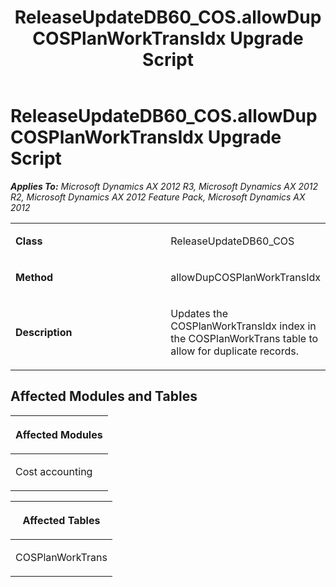 ﻿---
title: ReleaseUpdateDB60_COS.allowDupCOSPlanWorkTransIdx Upgrade Script
TOCTitle: ReleaseUpdateDB60_COS.allowDupCOSPlanWorkTransIdx Upgrade Script
ms:assetid: 2a405cc0-829a-72da-fb6a-4f1639e0e564
ms:mtpsurl: https://msdn.microsoft.com/en-us/library/JJ735918(v=AX.60)
ms:contentKeyID: 49707335
ms.date: 05/18/2015
mtps_version: v=AX.60
---

# ReleaseUpdateDB60\_COS.allowDupCOSPlanWorkTransIdx Upgrade Script 


_**Applies To:** Microsoft Dynamics AX 2012 R3, Microsoft Dynamics AX 2012 R2, Microsoft Dynamics AX 2012 Feature Pack, Microsoft Dynamics AX 2012_

<table>
<colgroup>
<col style="width: 50%" />
<col style="width: 50%" />
</colgroup>
<tbody>
<tr class="odd">
<td><p><strong>Class</strong></p></td>
<td><p>ReleaseUpdateDB60_COS</p></td>
</tr>
<tr class="even">
<td><p><strong>Method</strong></p></td>
<td><p>allowDupCOSPlanWorkTransIdx</p></td>
</tr>
<tr class="odd">
<td><p><strong>Description</strong></p></td>
<td><p>Updates the COSPlanWorkTransIdx index in the COSPlanWorkTrans table to allow for duplicate records.</p></td>
</tr>
</tbody>
</table>


## Affected Modules and Tables

<table>
<colgroup>
<col style="width: 100%" />
</colgroup>
<thead>
<tr class="header">
<th><p>Affected Modules</p></th>
</tr>
</thead>
<tbody>
<tr class="odd">
<td><p>Cost accounting</p></td>
</tr>
</tbody>
</table>


<table>
<colgroup>
<col style="width: 100%" />
</colgroup>
<thead>
<tr class="header">
<th><p>Affected Tables</p></th>
</tr>
</thead>
<tbody>
<tr class="odd">
<td><p>COSPlanWorkTrans</p></td>
</tr>
</tbody>
</table>

  



